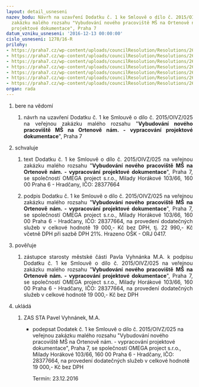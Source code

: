 ```yaml
---
layout: detail_usneseni
nazev_bodu: Návrh na uzavření Dodatku č. 1 ke Smlouvě o dílo č. 2015/OIVZ/025 na veřejnou
  zakázku malého rozsahu "Vybudování nového pracoviště MŠ na Ortenově nám. - vypracování
  projektové dokumentace", Praha 7
datum_vzniku_usneseni: '2016-12-13 00:00:00'
cislo_usneseni: 1278/16-R
prilohy:
- https://praha7.cz/wp-content/uploads/councilResolution/Resolutions/26976/export/1Duvodovazprava~146337.doc
- https://praha7.cz/wp-content/uploads/councilResolution/Resolutions/26976/export/2Usnesenic0546~146336.pdf
- https://praha7.cz/wp-content/uploads/councilResolution/Resolutions/26976/export/3Smlouvaodilo~146335.pdf
- https://praha7.cz/wp-content/uploads/councilResolution/Resolutions/26976/export/4_Dodatek_c_1__navrh2671~146334.docx
- https://praha7.cz/wp-content/uploads/councilResolution/Resolutions/26976/export/6PDhromosvod~146332.zip
- https://praha7.cz/wp-content/uploads/councilResolution/Resolutions/26976/export/7VypiszOROMEGAprojectsro~146331.pdf
- https://praha7.cz/wp-content/uploads/councilResolution/Resolutions/26976/export/export~297097.pdf
organ: rada
---
```

<ol class="urzList_view" id="urzList">
<li id="" class="urzClass1"><span name="1">bere na vědomí</span> 
<ol class="urzOlClass">
<li id="" class="urzClass2" style="TEXT-ALIGN: justify"><span><p style="TEXT-ALIGN: justify" data-mce-style="text-align: justify;">návrh na uzavření Dodatku č. 1 ke Smlouvě o dílo č. 2015/OIVZ/025 na veřejnou zakázku malého rozsahu "<strong>Vybudování nového pracoviště MŠ na Ortenově nám. - vypracování projektové dokumentace</strong>", Praha 7</p></span></li></ol></li>
<li id="" class="urzClass1"><span name="24">schvaluje</span> 
<ol class="urzOlClass">
<li id="" class="urzClass2" style="TEXT-ALIGN: justify"><span><p style="TEXT-ALIGN: justify" data-mce-style="text-align: justify;">text Dodatku č. 1 ke Smlouvě o dílo č. 2015/OIVZ/025 na veřejnou zakázku malého rozsahu "<strong>Vybudování nového pracoviště MŠ na Ortenově nám. - vypracování projektové dokumentace</strong>", Praha 7, se společností OMEGA project s.r.o., Milady Horákové 103/66, 160 00 Praha 6 - Hradčany, IČO: 28377664</p></span></li>
<li id="" class="urzClass2" style="TEXT-ALIGN: justify"><span><p style="TEXT-ALIGN: justify" data-mce-style="text-align: justify;">podpis Dodatku č. 1 ke Smlouvě o dílo č. 2015/OIVZ/025 na veřejnou zakázku malého rozsahu "<strong>Vybudování nového pracoviště MŠ na Ortenově nám. - vypracování projektové dokumentace</strong>", Praha 7, se společností OMEGA project s.r.o., Milady Horákové 103/66, 160 00 Praha 6 - Hradčany, IČO: 28377664, na provedení dodatečných služeb v celkové hodnotě 19 000,- Kč bez DPH, tj. 22 990,- Kč včetně DPH při sazbě DPH 21%. Hrazeno OŠK - ORJ 0417.</p></span></li></ol></li>
<li id="" class="urzClass1"><span name="16">pověřuje</span> 
<ol class="urzOlClass">
<li id="" class="urzClass2" style="TEXT-ALIGN: justify"><span><p style="TEXT-ALIGN: justify" data-mce-style="text-align: justify;">zástupce starosty městské části Pavla Vyhnánka M.A. k podpisu Dodatku č. 1 ke Smlouvě o dílo č. 2015/OIVZ/025 na veřejnou zakázku malého rozsahu "<strong>Vybudování nového pracoviště MŠ na Ortenově nám. - vypracování projektové dokumentace</strong>", Praha 7, se společností OMEGA project s.r.o., Milady Horákové 103/66, 160 00 Praha 6 - Hradčany, IČO: 28377664, na provedení dodatečných služeb v celkové hodnotě 19 000,- Kč bez DPH</p></span></li></ol></li><li class="urzClass1" id="urzUkoly"><span name="1">ukládá</span><ol class="urzOlClass"><li class="urzClass2"><span><p>ZAS STA Pavel Vyhnánek, M.A.</p></span><ul class="urzUlClass"><li class="urzClass3"><span><p>podepsat  Dodatek č. 1 ke Smlouvě o dílo č. 2015/OIVZ/025 na veřejnou zakázku malého rozsahu "Vybudování nového pracoviště MŠ na Ortenově nám. - vypracování projektové dokumentace", Praha 7, se společností OMEGA project s.r.o., Milady Horákové 103/66, 160 00 Praha 6 - Hradčany, IČO: 28377664, na provedení dodatečných služeb v celkové hodnotě 19 000,- Kč bez DPH</p></span><span class="urzUkolTermin">  Termín:&nbsp;23.12.2016</span></li></ul></li></ol></li>
</ol>